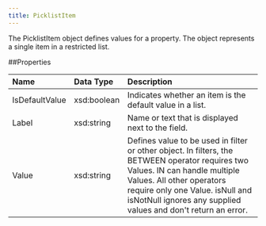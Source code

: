 ```yaml
---
title: PicklistItem
---
```

The PicklistItem object defines values for a property. The object represents a single item in a restricted list.

##Properties
<table class="table table-hover"> <thead align="left"><tr><th>Name</th><th>Data Type</th><th>Description</th></tr></thead> <tbody><tr><td>IsDefaultValue</td><td>xsd:boolean</td><td>Indicates whether an item is the default value in a list.</td></tr><tr><td>Label</td><td>xsd:string</td><td>Name or text that is displayed next to the field.</td></tr><tr><td>Value</td><td>xsd:string</td><td>Defines value to be used in filter or other object. In filters, the BETWEEN operator requires two Values. IN can handle multiple Values. All other operators require only one Value. isNull and isNotNull ignores any supplied values and don't return an error.</td></tr></tbody></table>

